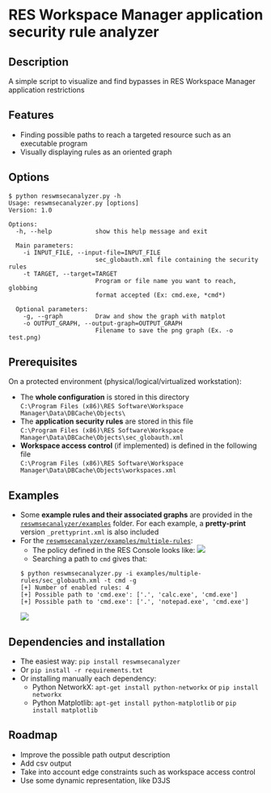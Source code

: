 RES Workspace Manager application security rule analyzer
========================================================

Description
-----------
A simple script to visualize and find bypasses in RES Workspace Manager application restrictions

Features
--------
* Finding possible paths to reach a targeted resource such as an executable program
* Visually displaying rules as an oriented graph

Options
-------
```
$ python reswmsecanalyzer.py -h
Usage: reswmsecanalyzer.py [options]
Version: 1.0

Options:
  -h, --help            show this help message and exit

  Main parameters:
    -i INPUT_FILE, --input-file=INPUT_FILE
                        sec_globauth.xml file containing the security rules
    -t TARGET, --target=TARGET
                        Program or file name you want to reach, globbing
                        format accepted (Ex: cmd.exe, *cmd*)

  Optional parameters:
    -g, --graph         Draw and show the graph with matplot
    -o OUTPUT_GRAPH, --output-graph=OUTPUT_GRAPH
                        Filename to save the png graph (Ex. -o test.png)
```

Prerequisites
-------------
On a protected environment (physical/logical/virtualized workstation):
* The **whole configuration** is stored in this directory  
 `C:\Program Files (x86)\RES Software\Workspace Manager\Data\DBCache\Objects\`
* The **application security rules** are stored in this file  
 `C:\Program Files (x86)\RES Software\Workspace Manager\Data\DBCache\Objects\sec_globauth.xml`
* **Workspace access control** (if implemented) is defined in the following file  
 `C:\Program Files (x86)\RES Software\Workspace Manager\Data\DBCache\Objects\workspaces.xml`
 
Examples
--------
* Some **example rules and their associated graphs** are provided in the [`reswmsecanalyzer/examples`](reswmsecanalyzer/examples/) folder. For each example, a **pretty-print** version `_prettyprint.xml` is also included
* For the [`reswmsecanalyzer/examples/multiple-rules`](reswmsecanalyzer/examples/multiple-rules):
  * The policy defined in the RES Console looks like:
  ![](reswmsecanalyzer/examples/multiple-rules/policy_example.png)
  * Searching a path to `cmd` gives that:
  ```
  $ python reswmsecanalyzer.py -i examples/multiple-rules/sec_globauth.xml -t cmd -g
  [+] Number of enabled rules: 4
  [+] Possible path to 'cmd.exe': ['.', 'calc.exe', 'cmd.exe']
  [+] Possible path to 'cmd.exe': ['.', 'notepad.exe', 'cmd.exe']
  ```
  ![](reswmsecanalyzer/examples/multiple-rules/graph_to_cmd.png)

Dependencies and installation
------------------------------
* The easiest way: `pip install reswmsecanalyzer`
* Or `pip install -r requirements.txt`
* Or installing manually each dependency:
  * Python NetworkX: `apt-get install python-networkx` or `pip install networkx`
  * Python Matplotlib: `apt-get install python-matplotlib` or `pip install matplotlib`  
  
Roadmap
-------
* Improve the possible path output description
* Add csv output
* Take into account edge constraints such as workspace access control
* Use some dynamic representation, like D3JS